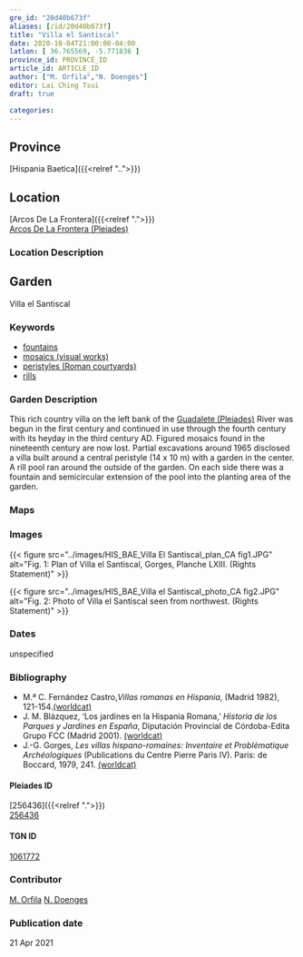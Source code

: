 ```yaml
---
gre_id: "20d40b673f"
aliases: [/id/20d40b673f]
title: "Villa el Santiscal"
date: 2020-10-04T21:00:00-04:00
latlon: [ 36.765569, -5.771836 ]
province_id: PROVINCE_ID
article_id: ARTICLE_ID
author: ["M. Orfila","N. Doenges"]
editor: Lai Ching Tsui
draft: true

categories:
---
```


## Province

[Hispania Baetica]({{<relref "..">}})  

<!--### Province Description-->

<!-- DESCRIPTION -->


## Location

[Arcos De La Frontera]({{<relref ".">}}) \
[Arcos De La Frontera (Pleiades)](https://pleiades.stoa.org/places/255981)

### Location Description

<!--## Sublocation-->

<!--
[AREA WITHIN LOCATION, LIKE “PALATINE HILL”](GEOREFERENCE LINK)
A sublocation is any area larger than an individual garden, but located within a location. I would always try to include a link to a controlled vocabulary here if possible. This ID may well be different from the Garden ID, e.g., Pompeii versus a Garden in one of the houses which has its own Pleiades ID.
-->

<!--### Sublocation Description-->

<!-- DESCRIPTION -->

## Garden

Villa el Santiscal

### Keywords

- [fountains](http://vocab.getty.edu/page/aat/300006179)
- [mosaics (visual works)](http://vocab.getty.edu/page/aat/300015342)
- [peristyles (Roman courtyards)](http://vocab.getty.edu/page/aat/300004029)
- [rills](http://vocab.getty.edu/page/aat/300263440)



### Garden Description

This rich country villa on the left bank of the [Guadalete (Pleiades)](https://pleiades.stoa.org/places/256248) River was begun in the first century and continued in use through the fourth century with its heyday in the third century AD.  Figured mosaics found in the nineteenth century are now lost. Partial excavations around 1965 disclosed a villa built around a central peristyle (14 x 10 m) with a garden in the center. A rill pool ran around the outside of the garden. On each side there was a fountain and semicircular extension of the pool into the planting area of the garden.


### Maps

<!--
{{< figure src="IMG_URL" alt="ALT_TEXT" title="CAPTION" >}}
-->

<!--### Plans-->

<!--
{{< figure src="IMG_URL" alt="ALT_TEXT" title="CAPTION" >}}
-->

### Images

{{< figure src="../images/HIS_BAE_Villa El Santiscal_plan_CA fig1.JPG" alt="Fig. 1: Plan of Villa el Santiscal, Gorges, Planche LXIII. (Rights Statement)" >}}

{{< figure src="../images/HIS_BAE_Villa el Santiscal_photo_CA fig2.JPG" alt="Fig. 2: Photo of Villa el Santiscal seen from northwest. (Rights Statement)" >}}


### Dates

unspecified

### Bibliography

* M.ª C. Fernández Castro,*Villas romanas en Hispania*, (Madrid 1982), 121-154.[(worldcat)](http://www.worldcat.org/oclc/876519837)
* J. M. Blázquez, ‘Los jardines en la Hispania Romana,’ *Historia de los Parques y Jardines en España*, Diputación Provincial de Córdoba-Edita Grupo FCC (Madrid 2001). [(worldcat)](http://www.worldcat.org/oclc/1090911182)
* J.-G. Gorges, *Les villas hispano-romaines: Inventaire et Problématique Archéologiques* (Publications du Centre Pierre Paris IV). Paris: de Boccard, 1979, 241. [(worldcat)](http://www.worldcat.org/oclc/461777678)

<!--#### Periodo ID-->

<!-- [PERIODO_ID](https://pleiades.stoa.org/places/PLEIADES_ID) -->

#### Pleiades ID

[256436]({{<relref ".">}}) \
[256436](https://pleiades.stoa.org/places/256436)

#### TGN ID

[1061772](http://vocab.getty.edu/page/tgn/1061772)

### Contributor

[M. Orfila](link)
[N. Doenges](link)

### Publication date


21 Apr 2021

<!--### Related articles-->

<!-- Links to other related articles. Leave blank for now -->